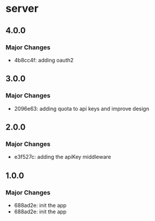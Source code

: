 # server

## 4.0.0

### Major Changes

- 4b8cc4f: adding oauth2

## 3.0.0

### Major Changes

- 2096e63: adding quota to api keys and improve design

## 2.0.0

### Major Changes

- e3f527c: adding the apiKey middleware

## 1.0.0

### Major Changes

- 688ad2e: init the app
- 688ad2e: init the app
